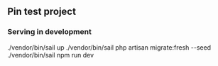 ## Pin test project

### Serving in development

./vendor/bin/sail up
./vendor/bin/sail php artisan migrate:fresh --seed
./vendor/bin/sail npm run dev
